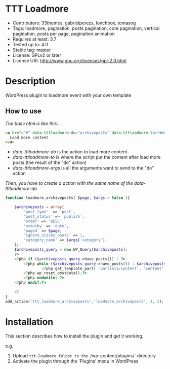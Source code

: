 # TTT Loadmore

- Contributors: 33themes, gabrielperezs, lonchbox, tomasog
- Tags: loadmore, pagination, posts pagination, core pagination, vertical pagination, posts per page, pagination animation
- Requires at least: 3.7
- Tested up to: 4.0
- Stable tag: master
- License: GPLv2 or later
- License URI: http://www.gnu.org/licenses/gpl-2.0.html


# Description

WordPress plugin to loadmore event with your own template


## How to use

*The base html is like this:*
```html
<a href="#" data-tttloadmore-do="archiveposts" data-tttloadmore-to="#main" data-tttloadmore-args="category:php;">
  Load more content
</a>
```

* *data-tttloadmore-do* is the action to load more content
* *data-tttloadmore-to* is where the script put the content after load more posts (the result of the "do" action)
* *data-tttloadmore-args* is all the arguments want to send to the "do" action

*Then, you have to create a action with the same name of the data-tttloadmore-do*
```php
function loadmore_archiveposts( $page, $args = false ){

    $archiveposts = array(
        'post_type'	 =>	'post',
        'post_status' => 'publish',
        'order' => 'DESC',
        'orderby' => 'date',
        'paged' => $page,
        'ignore_sticky_posts' => 1,
        'category_name' => $args['category'],
    );
    $archiveposts_query = new WP_Query($archiveposts);
    ?>
    <?php if ($archiveposts_query->have_posts()) : ?>
    	<?php while ($archiveposts_query->have_posts()) : $archiveposts_query->the_post(); ?>
				<?php get_template_part( 'partials/content', 'content' ); ?>
        <?php wp_reset_postdata();?>
    	<?php endwhile; ?>
    <?php endif;?>
    
    <?
}
add_action('ttt_loadmore_archiveposts','loadmore_archiveposts', 1, 2);
```

# Installation

This section describes how to install the plugin and get it working.

e.g.

1. Upload `ttt-loadmore folder to the `/wp-content/plugins/` directory
1. Activate the plugin through the 'Plugins' menu in WordPress
